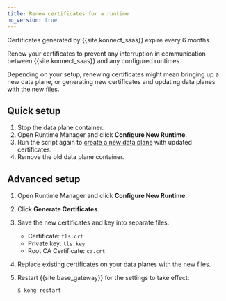 ```yaml
---
title: Renew certificates for a runtime
no_version: true
---
```


Certificates generated by {{site.konnect_saas}} expire every 6 months.

Renew your certificates to prevent any interruption in communication between
{{site.konnect_saas}} and any configured runtimes.

Depending on your setup, renewing certificates might mean bringing up a new data
plane, or generating new certificates and updating data planes with the new
files.

## Quick setup

1. Stop the data plane container.
2. Open Runtime Manager and click **Configure New Runtime**.
3. Run the script again to
[create a new data plane](/konnect/runtime-manager/gateway-runtime-docker/#quick-setup) with
updated certificates.
4. Remove the old data plane container.

## Advanced setup

1. Open Runtime Manager and click **Configure New Runtime**.
2. Click **Generate Certificates**.
3. Save the new certificates and key into separate files:

    * Certificate: `tls.crt`
    * Private key: `tls.key`
    * Root CA Certificate: `ca.crt`

4. Replace existing certificates on your data planes with the new files.

5. Restart {{site.base_gateway}} for the settings to take effect:

    ```sh
    $ kong restart
    ```
